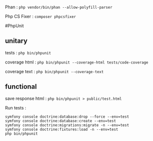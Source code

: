 Phan : ```php vendor/bin/phan --allow-polyfill-parser```

Php CS Fixer : ```composer phpcsfixer```  

#PhpUnit
## unitary
tests : ```php bin/phpunit```

coverage html : ```php bin/phpunit --coverage-html tests/code-coverage```

coverage text : ```php bin/phpunit --coverage-text```

## functional
save response html : ```php bin/phpunit > public/test.html ```

Run tests :
```
symfony console doctrine:database:drop --force --env=test
symfony console doctrine:database:create --env=test
symfony console doctrine:migrations:migrate -n --env=test
symfony console doctrine:fixtures:load -n --env=test
php bin/phpunit
```